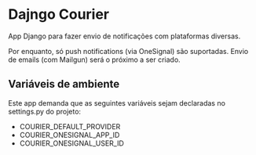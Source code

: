 # Dajngo Courier
App Django para fazer envio de notificações com plataformas diversas.

Por enquanto, só push notifications (via OneSignal) são suportadas. Envio de emails (com Mailgun) será o próximo a ser criado.

## Variáveis de ambiente
Este app demanda que as seguintes variáveis sejam declaradas no settings.py do projeto:
- COURIER_DEFAULT_PROVIDER
- COURIER_ONESIGNAL_APP_ID
- COURIER_ONESIGNAL_USER_ID
